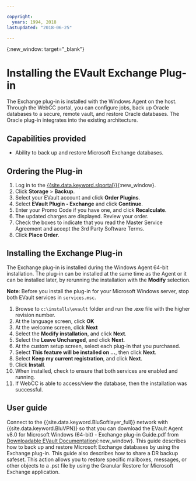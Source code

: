 ```yaml
---

copyright:
  years: 1994, 2018
lastupdated: "2018-06-25"

---
```

{:new_window: target="_blank"}

# Installing the EVault Exchange Plug-in

The Exchange plug-in is installed with the Windows Agent on the host. Through the WebCC portal, you can configure jobs, back up Oracle databases to a secure, remote vault, and restore Oracle databases. The Oracle plug-in integrates into the existing architecture.

## Capabilities provided

- Ability to back up and restore Microsoft Exchange databases.

## Ordering the Plug-in

1. Log in to the [{{site.data.keyword.slportal}}](https://control.softlayer.com/){:new_window}.
2. Click **Storage** > **Backup**.
3. Select your EVault account and click **Order Plugins**.
4. Select **EVault Plugin - Exchange** and click **Continue**.
5. Enter your Promo Code if you have one, and click **Recalculate**.
6. The updated charges are displayed. Review your order.
7. Check the boxes to indicate that you read the Master Service Agreement and accept the 3rd Party Software Terms. 
8. Click **Place Order**.

## Installing the Exchange Plug-in

The Exchange plug-in is installed during the Windows Agent 64-bit installation. The plug-in can be installed at the same time as the Agent or it can be installed later, by rerunning the installation with the **Modify** selection.

**Note**: Before you install the plug-in for your Microsoft Windows server, stop both EVault services in `services.msc`.  

1. Browse to `c:\installs\evault` folder and run the .exe file with the higher revision number.
2. At the language screen, click **OK**
3. At the welcome screen, click **Next**
4. Select the **Modify installation**, and click **Next**.
5. Select the **Leave Unchanged**, and click **Next**.
6. At the custom setup screen, select each plug-in that you purchased. 
7. Select **This feature will be installed on ...**, then click **Next**.
8. Select **Keep my current registration**, and click **Next**.
9. Click **Install**.
10. When installed, check to ensure that both services are enabled and running.
11. If WebCC is able to access/view the database, then the installation was successful. 

## User guide

Connect to the {{site.data.keyword.BluSoftlayer_full}} network with {{site.data.keyword.BluVPN}} so that you can download the EVault Agent v8.0 for Microsoft Windows (64-bit) - Exchange plug-in Guide.pdf from [Downloadable EVault Documentation](http://downloads.service.softlayer.com/evault/Documentation/){:new_window}. This guide describes how to back up and restore Microsoft Exchange databases by using the Exchange plug-in. This guide also describes how to share a DR backup safeset. This action allows you to restore specific mailboxes, messages, or other objects to a .pst file by using the Granular Restore for Microsoft Exchange application.

